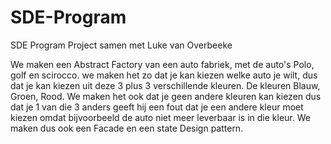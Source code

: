 # SDE-Program
SDE Program Project samen met Luke van Overbeeke

We maken een Abstract Factory van een auto fabriek, met de auto's Polo, golf en scirocco.
we maken het zo dat je kan kiezen welke auto je wilt, dus dat je kan kiezen uit deze 3 plus 3 verschillende kleuren.
De kleuren Blauw, Groen, Rood. 
We maken het ook dat je geen andere kleuren kan kiezen dus dat je 1 van die 3 anders geeft hij een fout dat je een andere kleur moet kiezen
omdat bijvoorbeeld de auto niet meer leverbaar is in die kleur.
We maken dus ook een Facade en een state Design pattern.
